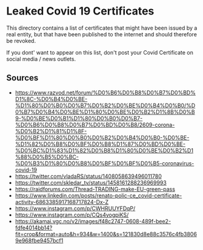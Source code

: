 # Leaked Covid 19 Certificates

This directory contains a list of certificates that might have been
issued by a real entity, but that have been published to the internet
and should therefore be revoked.  
  
If you dont' want to appear on this list, don't post your 
Covid Certificate on social media / news outlets.

## Sources


- https://www.razvod.net/forum/%D0%B6%D0%B8%D0%B7%D0%BD%D1%8C-%D0%B4%D0%BE-%D1%80%D0%B0%D0%B7%D0%B2%D0%BE%D0%B4%D0%B0/%D0%B7%D0%B4%D0%BE%D1%80%D0%BE%D0%B2%D1%8B%D0%B9-%D0%BE%D0%B1%D1%80%D0%B0%D0%B7-%D0%B6%D0%B8%D0%B7%D0%BD%D0%B8/2609-corona-%D0%B2%D1%81%D1%8F-%D0%BF%D1%80%D0%B0%D0%B2%D0%B4%D0%B0-%D0%BE-%D1%82%D0%B8%D0%BF%D0%B8%D1%87%D0%BD%D0%BE-%D0%BC%D1%83%D1%82%D0%B8%D1%80%D0%BE%D0%B2%D1%88%D0%B5%D0%BC-%D0%B3%D1%80%D0%B8%D0%BF%D0%BF%D0%B5-coronavirus-covid-19
- https://twitter.com/vladaRS/status/1408058639496011780
- https://twitter.com/skledar_tv/status/1458161288236969993
- https://raidforums.com/Thread-TRADING-make-EU-green-pass
- https://www.linkedin.com/posts/renato-polic-ce_covid-certificate-activity-6863385917168717824-Dx-Z
- https://www.instagram.com/p/CWHRUUYFDqP/
- https://www.instagram.com/p/CQs4yogpiKS/
- https://akamai.vgc.no/v2/images/f48c2747-0608-489f-bee2-fdfe4014bb14?fit=crop&format=auto&h=934&w=1400&s=121830d8e88c3576c4fb38069e968fbe9457bcf1
